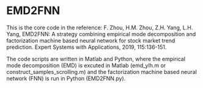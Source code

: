 # EMD2FNN

This is the core code in the reference:
F. Zhou, H.M. Zhou, Z.H. Yang, L.H. Yang, EMD2FNN: A strategy combining empirical mode decomposition and factorization machine based neural network for stock market trend prediction. Expert Systems with Applications, 2019, 115:136-151.

The code scripts are written in Matlab and Python, where the empirical mode decomposition (EMD) is excuted in Matlab (emd_ylh.m or construct_samples_scrolling.m) and the factorization machine based neural network (FNN) is run in Python (EMD2FNN.py).   
